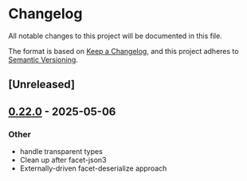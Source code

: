 # Changelog

All notable changes to this project will be documented in this file.

The format is based on [Keep a Changelog](https://keepachangelog.com/en/1.0.0/),
and this project adheres to [Semantic Versioning](https://semver.org/spec/v2.0.0.html).

## [Unreleased]

## [0.22.0](https://github.com/facet-rs/facet/compare/facet-deserialize-externally-driven-v0.21.0...facet-deserialize-externally-driven-v0.22.0) - 2025-05-06

### Other

- handle transparent types
- Clean up after facet-json3
- Externally-driven facet-deserialize approach
